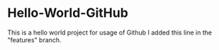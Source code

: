 # Hello-World-GitHub
This is a hello world project for usage of Github
I added this line in the "features" branch.

